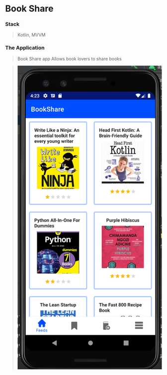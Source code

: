 # Book Share
### Stack
> Kotlin, MVVM 

### The Application
>   Book Share app 
    Allows book lovers to share books

> ![ScreenShot](/screenshots/1.png) 

